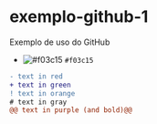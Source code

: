 # exemplo-github-1
Exemplo de uso do GitHub

- ![#f03c15](https://via.placeholder.com/15/f03c15/000000?text=+) `#f03c15`


```diff
- text in red
+ text in green
! text in orange
# text in gray
@@ text in purple (and bold)@@
```
